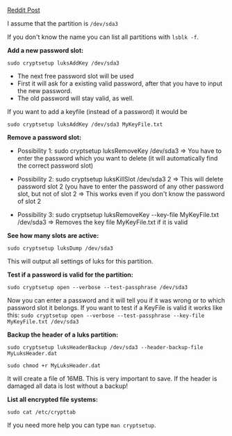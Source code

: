 [Reddit Post](https://askubuntu.com/questions/1319688/luks-how-can-i-add-more-password-slots-or-remove-change-a-password)

I assume that the partition is ````/dev/sda3````

If you don't know the name you can list all partitions with ````lsblk -f````.

**Add a new password slot:**

````sudo cryptsetup luksAddKey /dev/sda3````
 - The next free password slot will be used
 - First it will ask for a existing valid password, after that you have to input the new password.
 - The old password will stay valid, as well.
   
If you want to add a keyfile (instead of a password) it would be

````sudo cryptsetup luksAddKey /dev/sda3 MyKeyFile.txt````

**Remove a password slot:** 

 - Possibility 1: sudo cryptsetup luksRemoveKey /dev/sda3
   => You have to enter the password which you want to delete (it will automatically find the correct password slot)
 
 - Possibility 2: sudo cryptsetup luksKillSlot /dev/sda3 2
=> This will delete password slot 2 (you have to enter the password of any other password slot, but not of slot 2
=> This works even if you don't know the password of slot 2

- Possibility 3: sudo cryptsetup luksRemoveKey --key-file MyKeyFile.txt /dev/sda3
=> Removes the key file MyKeyFile.txt if it is valid

**See how many slots are active:**

````sudo cryptsetup luksDump /dev/sda3````

This will output all settings of luks for this partition.

**Test if a password is valid for the partition:**

````sudo cryptsetup open --verbose --test-passphrase /dev/sda3````

Now you can enter a password and it will tell you if it was wrong or to which password slot it belongs.
If you want to test if a KeyFile is valid it works like this:
````sudo cryptsetup open --verbose --test-passphrase --key-file MyKeyFile.txt /dev/sda3````

**Backup the header of a luks partition:**

````sudo cryptsetup luksHeaderBackup /dev/sda3 --header-backup-file MyLuksHeader.dat````

````sudo chmod +r MyLuksHeader.dat````

It will create a file of 16MB.
This is very important to save. If the header is damaged all data is lost without a backup!

**List all encrypted file systems:**

````sudo cat /etc/crypttab````

If you need more help you can type ````man cryptsetup````.
